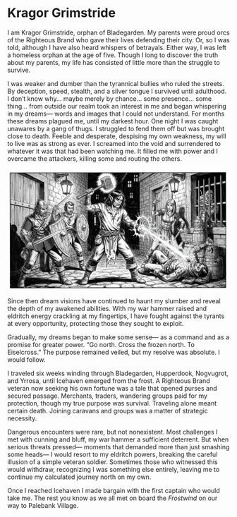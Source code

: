 # Kragor Grimstride

<span class="dropcap">I am Kragor Grimstride, orphan</span>
of Bladegarden.
My parents
were proud orcs of the Righteous Brand
who gave their lives defending their city.
Or, so I was told,
although I have also heard
whispers of betrayals.
Either way,
I was left a homeless orphan
at the age of five.
Though I long to discover the truth
about my parents,
my life has consisted of little more
than the struggle to survive.

I was weaker and dumber
than the tyrannical bullies
who ruled the streets.
By deception, speed, stealth, and a silver tongue
I survived until adulthood.
I don’t know why…
maybe merely by chance…
some presence…
some thing…
from outside our realm
took an interest in me
and began whispering in my dreams—
words and images that I could not understand.
For months these dreams plagued me,
until my darkest hour.
One night
I was caught unawares
by a gang of thugs.
I struggled to fend them off
but was brought close to death.
Feeble and desperate,
despising my own weakness,
my will to live was as strong as ever.
I screamed into the void
and surrendered to whatever it was
that had been watching me.
It filled me with power
and I overcame the attackers,
killing some
and routing the others.

![](kragor-awakens.jpg)

Since then
dream visions have continued
to haunt my slumber
and reveal the depth
of my awakened abilities.
With my war hammer raised
and eldritch energy crackling at my fingertips,
I have fought against the tyrants
at every opportunity,
protecting those they sought to exploit.

Gradually, my dreams began to make some sense—
as a command and as a promise for greater power.
“Go north. Cross the frozen north. To Eiselcross.”
The purpose remained veiled,
but my resolve was absolute.
I would follow.

I traveled six weeks
winding through Bladegarden, Hupperdook,
Nogvugrot, and Yrrosa,
until Icehaven emerged from the frost.
A Righteous Brand veteran
now seeking his own fortune
was a tale that opened purses and secured passage.
Merchants, traders, wandering groups
paid for my protection,
though my true purpose
was survival.
Traveling alone meant certain death.
Joining caravans and groups
was a matter of strategic necessity.

Dangerous encounters were rare,
but not nonexistent.
Most challenges I met with cunning and bluff,
my war hammer a sufficient deterrent.
But when serious threats pressed—
moments that demanded more than
just smashing some heads—
I would resort to my eldritch powers,
breaking the careful illusion
of a simple veteran soldier.
Sometimes those who witnessed this would withdraw,
recognizing I was something else entirely,
leaving me to continue
my calculated journey north
on my own.

Once I reached Icehaven
I made bargain
with the first captain
who would take me.
The rest you know
as we all met on board the _Frostwind_
on our way to Palebank Village.
